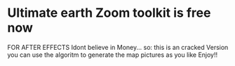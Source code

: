 # Ultimate earth Zoom toolkit is free now

FOR AFTER EFFECTS
Idont believe in Money... so:
this is an cracked Version
you can use the algoritm to generate the map pictures as  you like
Enjoy!!

